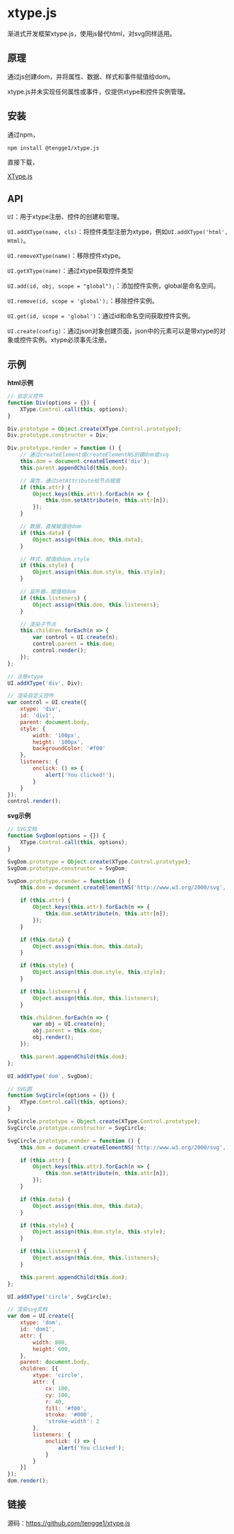 # xtype.js

渐进式开发框架xtype.js，使用js替代html，对svg同样适用。

## 原理

通过js创建dom，并将属性、数据、样式和事件赋值给dom。

xtype.js并未实现任何属性或事件，仅提供xtype和控件实例管理。

## 安装

通过npm，

```bash
npm install @tengge1/xtype.js
```

直接下载，

[XType.js](dist/XType.js)

## API

`UI`：用于xtype注册、控件的创建和管理。

`UI.addXType(name, cls)`：将控件类型注册为xtype，例如`UI.addXType('html', Html)`。

`UI.removeXType(name)`：移除控件xtype。

`UI.getXType(name)`：通过xtype获取控件类型

`UI.add(id, obj, scope = "global");`：添加控件实例，global是命名空间。

`UI.remove(id, scope = 'global');`：移除控件实例。

`UI.get(id, scope = 'global')`：通过id和命名空间获取控件实例。

`UI.create(config)`：通过json对象创建页面，json中的元素可以是带xtype的对象或控件实例。xtype必须事先注册。

## 示例

**html示例**

```javascript
// 自定义控件
function Div(options = {}) {
    XType.Control.call(this, options);
}

Div.prototype = Object.create(XType.Control.prototype);
Div.prototype.constructor = Div;

Div.prototype.render = function () {
    // 通过createElement或createElementNS创建dom或svg
    this.dom = document.createElement('div');
    this.parent.appendChild(this.dom);

    // 属性，通过setAttribute给节点赋值
    if (this.attr) {
        Object.keys(this.attr).forEach(n => {
            this.dom.setAttribute(n, this.attr[n]);
        });
    }

    // 数据，直接赋值给dom
    if (this.data) {
        Object.assign(this.dom, this.data);
    }

    // 样式，赋值给dom.style
    if (this.style) {
        Object.assign(this.dom.style, this.style);
    }

    // 监听器，赋值给dom
    if (this.listeners) {
        Object.assign(this.dom, this.listeners);
    }

    // 渲染子节点
    this.children.forEach(n => {
        var control = UI.create(n);
        control.parent = this.dom;
        control.render();
    });
};

// 注册xtype
UI.addXType('div', Div);

// 渲染自定义控件
var control = UI.create({
    xtype: 'div',
    id: 'div1',
    parent: document.body,
    style: {
        width: '100px',
        height: '100px',
        backgroundColor: '#f00'
    },
    listeners: {
        onclick: () => {
            alert('You clicked!');
        }
    }
});
control.render();
```

**svg示例**

```javascript
// SVG文档
function SvgDom(options = {}) {
    XType.Control.call(this, options);
}

SvgDom.prototype = Object.create(XType.Control.prototype);
SvgDom.prototype.constructor = SvgDom;

SvgDom.prototype.render = function () {
    this.dom = document.createElementNS('http://www.w3.org/2000/svg', 'svg');

    if (this.attr) {
        Object.keys(this.attr).forEach(n => {
            this.dom.setAttribute(n, this.attr[n]);
        });
    }

    if (this.data) {
        Object.assign(this.dom, this.data);
    }

    if (this.style) {
        Object.assign(this.dom.style, this.style);
    }

    if (this.listeners) {
        Object.assign(this.dom, this.listeners);
    }

    this.children.forEach(n => {
        var obj = UI.create(n);
        obj.parent = this.dom;
        obj.render();
    });

    this.parent.appendChild(this.dom);
};

UI.addXType('dom', SvgDom);

// SVG圆
function SvgCircle(options = {}) {
    XType.Control.call(this, options);
}

SvgCircle.prototype = Object.create(XType.Control.prototype);
SvgCircle.prototype.constructor = SvgCircle;

SvgCircle.prototype.render = function () {
    this.dom = document.createElementNS('http://www.w3.org/2000/svg', 'circle');

    if (this.attr) {
        Object.keys(this.attr).forEach(n => {
            this.dom.setAttribute(n, this.attr[n]);
        });
    }

    if (this.data) {
        Object.assign(this.dom, this.data);
    }

    if (this.style) {
        Object.assign(this.dom.style, this.style);
    }

    if (this.listeners) {
        Object.assign(this.dom, this.listeners);
    }

    this.parent.appendChild(this.dom);
};

UI.addXType('circle', SvgCircle);

// 渲染svg文档
var dom = UI.create({
    xtype: 'dom',
    id: 'dom1',
    attr: {
        width: 800,
        height: 600,
    },
    parent: document.body,
    children: [{
        xtype: 'circle',
        attr: {
            cx: 100,
            cy: 100,
            r: 40,
            fill: '#f00',
            stroke: '#000',
            'stroke-width': 2
        },
        listeners: {
            onclick: () => {
                alert('You clicked');
            }
        }
    }]
});
dom.render();
```

## 链接

源码：https://github.com/tengge1/xtype.js